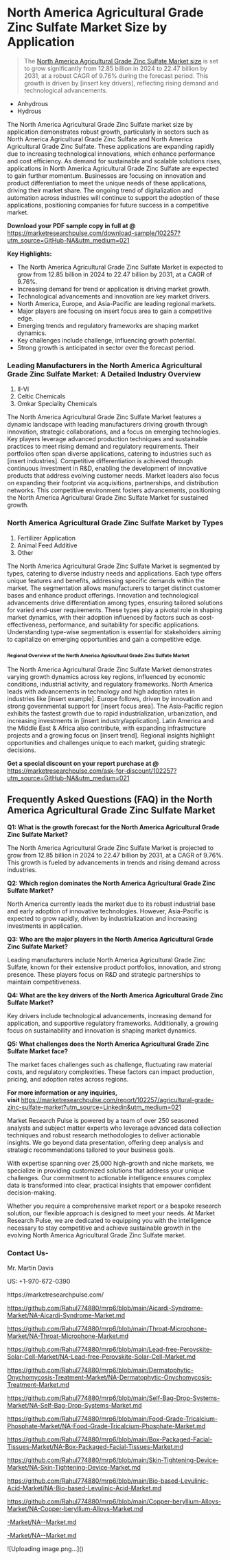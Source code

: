 <h1>North America Agricultural Grade Zinc Sulfate Market&nbsp;Size by Application</h1><blockquote><p>The <a href="https://marketresearchpulse.com/download-sample/102257?utm_source=GitHub-NA&amp;utm_medium=021">North America Agricultural Grade Zinc Sulfate Market size</a> is set to grow significantly from 12.85 billion in 2024 to 22.47 billion by 2031, at a robust CAGR of 9.76% during the forecast period. This growth is driven by [insert key drivers], reflecting rising demand and technological advancements.</p></blockquote><ul><li>Anhydrous<li> Hydrous</li></ul><p>The North America Agricultural Grade Zinc Sulfate market size by application demonstrates robust growth, particularly in sectors such as North America Agricultural Grade Zinc Sulfate and North America Agricultural Grade Zinc Sulfate. These applications are expanding rapidly due to increasing technological innovations, which enhance performance and cost efficiency. As demand for sustainable and scalable solutions rises, applications in North America Agricultural Grade Zinc Sulfate are expected to gain further momentum. Businesses are focusing on innovation and product differentiation to meet the unique needs of these applications, driving their market share. The ongoing trend of digitalization and automation across industries will continue to support the adoption of these applications, positioning companies for future success in a competitive market.</p><p><strong>Download your PDF sample copy in full at @ </strong><a href="https://marketresearchpulse.com/download-sample/102257?utm_source=GitHub-NA&amp;utm_medium=021">https://marketresearchpulse.com/download-sample/102257?utm_source=GitHub-NA&amp;utm_medium=021</a></p><p><strong>Key Highlights: </strong></p><ul><li>The North America Agricultural Grade Zinc Sulfate Market is expected to grow from 12.85 billion in 2024 to 22.47 billion by 2031, at a CAGR of 9.76%.</li><li>Increasing demand for trend or application is driving market growth.</li><li>Technological advancements and innovation are key market drivers.</li><li>North America, Europe, and Asia-Pacific are leading regional markets.</li><li>Major players are focusing on insert focus area to gain a competitive edge.</li><li>Emerging trends and regulatory frameworks are shaping market dynamics.</li><li>Key challenges include challenge, influencing growth potential.</li><li>Strong growth is anticipated in sector over the forecast period.</li></ul><h3>Leading Manufacturers in the North America Agricultural Grade Zinc Sulfate Market: A Detailed Industry Overview</h3><ol><li>II-VI</li><li>Celtic Chemicals</li><li>Omkar Speciality Chemicals</li></ol><div class="flex max-w-full flex-col flex-grow"><div class="min-h-8 text-message flex w-full flex-col items-end gap-2 whitespace-normal break-words [.text-message+&amp;]:mt-5" dir="auto" data-message-author-role="assistant" data-message-id="fd8432e4-4910-450d-b182-61b7bfb0a01f" data-message-model-slug="gpt-4o"><div class="flex w-full flex-col gap-1 empty:hidden first:pt-[3px]"><div class="markdown prose w-full break-words dark:prose-invert light"><p>The North America Agricultural Grade Zinc Sulfate Market features a dynamic landscape with leading manufacturers driving growth through innovation, strategic collaborations, and a focus on emerging technologies. Key players leverage advanced production techniques and sustainable practices to meet rising demand and regulatory requirements. Their portfolios often span diverse applications, catering to industries such as [insert industries]. Competitive differentiation is achieved through continuous investment in R&amp;D, enabling the development of innovative products that address evolving customer needs. Market leaders also focus on expanding their footprint via acquisitions, partnerships, and distribution networks. This competitive environment fosters advancements, positioning the North America Agricultural Grade Zinc Sulfate Market for sustained growth.</p></div></div></div></div><h3>North America Agricultural Grade Zinc Sulfate Market by Types</h3><ol><li>Fertilizer Application<li> Animal Feed Additive<li> Other</li></ol><div class="flex max-w-full flex-col flex-grow"><div class="min-h-8 text-message flex w-full flex-col items-end gap-2 whitespace-normal break-words [.text-message+&amp;]:mt-5" dir="auto" data-message-author-role="assistant" data-message-id="084470be-0bb7-4664-bddf-5156b4f41249" data-message-model-slug="gpt-4o-mini"><div class="flex w-full flex-col gap-1 empty:hidden first:pt-[3px]"><div class="markdown prose w-full break-words dark:prose-invert light"><p>The North America Agricultural Grade Zinc Sulfate Market is segmented by types, catering to diverse industry needs and applications. Each type offers unique features and benefits, addressing specific demands within the market. The segmentation allows manufacturers to target distinct customer bases and enhance product offerings. Innovation and technological advancements drive differentiation among types, ensuring tailored solutions for varied end-user requirements. These types play a pivotal role in shaping market dynamics, with their adoption influenced by factors such as cost-effectiveness, performance, and suitability for specific applications. Understanding type-wise segmentation is essential for stakeholders aiming to capitalize on emerging opportunities and gain a competitive edge.</p></div></div></div></div><h3><span style="font-size: 11px;">Regional Overview of the North America Agricultural Grade Zinc Sulfate Market</span></h3><div class="flex max-w-full flex-col flex-grow"><div class="min-h-8 text-message flex w-full flex-col items-end gap-2 whitespace-normal break-words [.text-message+&amp;]:mt-5" dir="auto" data-message-author-role="assistant" data-message-id="e9038762-ce64-4e30-91c9-9bd413514231" data-message-model-slug="gpt-4o-mini"><div class="flex w-full flex-col gap-1 empty:hidden first:pt-[3px]"><div class="markdown prose w-full break-words dark:prose-invert light"><p>The North America Agricultural Grade Zinc Sulfate Market demonstrates varying growth dynamics across key regions, influenced by economic conditions, industrial activity, and regulatory frameworks. North America leads with advancements in technology and high adoption rates in industries like [insert example]. Europe follows, driven by innovation and strong governmental support for [insert focus area]. The Asia-Pacific region exhibits the fastest growth due to rapid industrialization, urbanization, and increasing investments in [insert industry/application]. Latin America and the Middle East &amp; Africa also contribute, with expanding infrastructure projects and a growing focus on [insert trend]. Regional insights highlight opportunities and challenges unique to each market, guiding strategic decisions.</p></div></div></div></div><p><strong>Get a special discount on your report purchase at @ </strong><a href="https://marketresearchpulse.com/ask-for-discount/102257?utm_source=GitHub-NA&amp;utm_medium=021">https://marketresearchpulse.com/ask-for-discount/102257?utm_source=GitHub-NA&amp;utm_medium=021</a></p><h2>Frequently Asked Questions (FAQ) in the North America Agricultural Grade Zinc Sulfate Market</h2><p><strong>Q1: What is the growth forecast for the North America Agricultural Grade Zinc Sulfate Market?</strong></p><p>The North America Agricultural Grade Zinc Sulfate Market is projected to grow from 12.85 billion in 2024 to 22.47 billion by 2031, at a CAGR of 9.76%. This growth is fueled by advancements in trends and rising demand across industries.</p><p><strong>Q2: Which region dominates the North America Agricultural Grade Zinc Sulfate Market?</strong></p><p>North America currently leads the market due to its robust industrial base and early adoption of innovative technologies. However, Asia-Pacific is expected to grow rapidly, driven by industrialization and increasing investments in application.</p><p><strong>Q3: Who are the major players in the North America Agricultural Grade Zinc Sulfate Market?</strong></p><p>Leading manufacturers include North America Agricultural Grade Zinc Sulfate, known for their extensive product portfolios, innovation, and strong presence. These players focus on R&amp;D and strategic partnerships to maintain competitiveness.</p><p><strong>Q4: What are the key drivers of the North America Agricultural Grade Zinc Sulfate Market?</strong></p><p>Key drivers include technological advancements, increasing demand for application, and supportive regulatory frameworks. Additionally, a growing focus on sustainability and innovation is shaping market dynamics.</p><p><strong>Q5: What challenges does the North America Agricultural Grade Zinc Sulfate Market face?</strong></p><p>The market faces challenges such as challenge, fluctuating raw material costs, and regulatory complexities. These factors can impact production, pricing, and adoption rates across regions.</p><p><strong>For more information or any inquiries, visit&nbsp;</strong><a href="https://marketresearchpulse.com/report/102257/agricultural-grade-zinc-sulfate-market?utm_source=Linkedin&utm_medium=021">https://marketresearchpulse.com/report/102257/agricultural-grade-zinc-sulfate-market?utm_source=Linkedin&utm_medium=021</a></p><p>Market Research Pulse is powered by a team of over 250 seasoned analysts and subject matter experts who leverage advanced data collection techniques and robust research methodologies to deliver actionable insights. We go beyond data presentation, offering deep analysis and strategic recommendations tailored to your business goals.</p><p>With expertise spanning over 25,000 high-growth and niche markets, we specialize in providing customized solutions that address your unique challenges. Our commitment to actionable intelligence ensures complex data is transformed into clear, practical insights that empower confident decision-making.</p><p>Whether you require a comprehensive market report or a bespoke research solution, our flexible approach is designed to meet your needs. At Market Research Pulse, we are dedicated to equipping you with the intelligence necessary to stay competitive and achieve sustainable growth in the evolving North America Agricultural Grade Zinc Sulfate market.</p><h3><strong>Contact Us-</strong></h3><p>Mr. Martin Davis</p><p>US: +1-970-672-0390</p><p>https://marketresearchpulse.com/</p><p><a href="https://github.com/Rahul774880/mrp6/blob/main/Aicardi-Syndrome-Market/NA-Aicardi-Syndrome-Market.md">https://github.com/Rahul774880/mrp6/blob/main/Aicardi-Syndrome-Market/NA-Aicardi-Syndrome-Market.md</a></p><p><a href="https://github.com/Rahul774880/mrp6/blob/main/Throat-Microphone-Market/NA-Throat-Microphone-Market.md">https://github.com/Rahul774880/mrp6/blob/main/Throat-Microphone-Market/NA-Throat-Microphone-Market.md</a></p><p><a href="https://github.com/Rahul774880/mrp6/blob/main/Lead-free-Perovskite-Solar-Cell-Market/NA-Lead-free-Perovskite-Solar-Cell-Market.md">https://github.com/Rahul774880/mrp6/blob/main/Lead-free-Perovskite-Solar-Cell-Market/NA-Lead-free-Perovskite-Solar-Cell-Market.md</a></p><p><a href="https://github.com/Rahul774880/mrp6/blob/main/Dermatophytic-Onychomycosis-Treatment-Market/NA-Dermatophytic-Onychomycosis-Treatment-Market.md">https://github.com/Rahul774880/mrp6/blob/main/Dermatophytic-Onychomycosis-Treatment-Market/NA-Dermatophytic-Onychomycosis-Treatment-Market.md</a></p><p><a href="https://github.com/Rahul774880/mrp6/blob/main/Self-Bag-Drop-Systems-Market/NA-Self-Bag-Drop-Systems-Market.md">https://github.com/Rahul774880/mrp6/blob/main/Self-Bag-Drop-Systems-Market/NA-Self-Bag-Drop-Systems-Market.md</a></p><p><a href="https://github.com/Rahul774880/mrp6/blob/main/Food-Grade-Tricalcium-Phosphate-Market/NA-Food-Grade-Tricalcium-Phosphate-Market.md">https://github.com/Rahul774880/mrp6/blob/main/Food-Grade-Tricalcium-Phosphate-Market/NA-Food-Grade-Tricalcium-Phosphate-Market.md</a></p><p><a href="https://github.com/Rahul774880/mrp6/blob/main/Box-Packaged-Facial-Tissues-Market/NA-Box-Packaged-Facial-Tissues-Market.md">https://github.com/Rahul774880/mrp6/blob/main/Box-Packaged-Facial-Tissues-Market/NA-Box-Packaged-Facial-Tissues-Market.md</a></p><p><a href="https://github.com/Rahul774880/mrp6/blob/main/Skin-Tightening-Device-Market/NA-Skin-Tightening-Device-Market.md">https://github.com/Rahul774880/mrp6/blob/main/Skin-Tightening-Device-Market/NA-Skin-Tightening-Device-Market.md</a></p><p><a href="https://github.com/Rahul774880/mrp6/blob/main/Bio-based-Levulinic-Acid-Market/NA-Bio-based-Levulinic-Acid-Market.md">https://github.com/Rahul774880/mrp6/blob/main/Bio-based-Levulinic-Acid-Market/NA-Bio-based-Levulinic-Acid-Market.md</a></p><p><a href="https://github.com/Rahul774880/mrp6/blob/main/Copper-beryllium-Alloys-Market/NA-Copper-beryllium-Alloys-Market.md">https://github.com/Rahul774880/mrp6/blob/main/Copper-beryllium-Alloys-Market/NA-Copper-beryllium-Alloys-Market.md</a></p><p><a href="-Market/NA--Market.md">-Market/NA--Market.md</a></p><p><a href="-Market/NA--Market.md">-Market/NA--Market.md</a></p>
![Uploading image.png…]()
